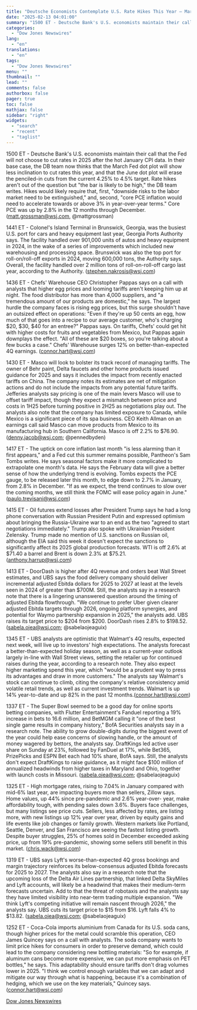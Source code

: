 ```yaml
---
title: "Deutsche Economists Contemplate U.S. Rate Hikes This Year — Market Talk"
date: "2025-02-13 04:01:00"
summary: "1500 ET - Deutsche Bank's U.S. economists maintain their call that the Fed will not choose to cut rates in 2025 after the hot January CPI data. In their base case, the DB team now thinks that the March Fed dot plot will show less inclination to cut rates this..."
categories:
  - "Dow Jones Newswires"
lang:
  - "en"
translations:
  - "en"
tags:
  - "Dow Jones Newswires"
menu: ""
thumbnail: ""
lead: ""
comments: false
authorbox: false
pager: true
toc: false
mathjax: false
sidebar: "right"
widgets:
  - "search"
  - "recent"
  - "taglist"
---
```


1500 ET - Deutsche Bank's U.S. economists maintain their call that the Fed will not choose to cut rates in 2025 after the hot January CPI data. In their base case, the DB team now thinks that the March Fed dot plot will show less inclination to cut rates this year, and that the June dot plot will erase the penciled-in cuts from the current 4.25% to 4.5% target. Rate hikes aren't out of the question but "the bar is likely to be high," the DB team writes. Hikes would likely require that, first, "downside risks to the labor market need to be extinguished," and, second, "core PCE inflation would need to accelerate towards or above 3% in year-over-year terms." Core PCE was up by 2.8% in the 12 months through December. (matt.grossman@wsj.com, @mattgrossman)

1441 ET - Colonel's Island Terminal in Brunswick, Georgia, was the busiest U.S. port for cars and heavy equipment last year, Georgia Ports Authority says. The facility handled over 901,000 units of autos and heavy equipment in 2024, in the wake of a series of improvements which included new warehousing and processing space. Brunswick was also the top port for roll-on/roll-off exports in 2024, moving 600,000 tons, the Authority says. Overall, the facility handled over 2 million tons of roll-on-roll-off cargo last year, according to the Authority. (stephen.nakrosis@wsj.com)

1436 ET - Chefs' Warehouse CEO Christopher Pappas says on a call with analysts that higher egg prices and looming tariffs aren't keeping him up at night. The food distributor has more than 4,000 suppliers, and "a tremendous amount of our products are domestic," he says. The largest hurdle the company faces is rising egg prices, but this surge shouldn't have an outsized effect on operations: "Even if they're up 50 cents an egg, how much of that goes into a recipe to our average customer, who's charging $20, $30, $40 for an entree?" Pappas says. On tariffs, Chefs' could get hit with higher costs for fruits and vegetables from Mexico, but Pappas again downplays the effect. "All of these are $20 boxes, so you're talking about a few bucks a case." Chefs' Warehouse surges 12% on better-than-expected 4Q earnings. (connor.hart@wsj.com)

1430 ET - Masco will look to bolster its track record of managing tariffs. The owner of Behr paint, Delta faucets and other home products issued guidance for 2025 and says it includes the impact from recently enacted tariffs on China. The company notes its estimates are net of mitigation actions and do not include the impacts from any potential future tariffs. Jefferies analysts say pricing is one of the main levers Masco will use to offset tariff impact, though they expect a mismatch between price and costs in 1H25 before turning positive in 2H25 as negotiations play out. The analysts also note that the company has limited exposure to Canada, while Mexico is a significant piece of its spa business. CEO Keith Allman on an earnings call said Masco can move products from Mexico to its manufacturing hub in Southern California. Masco is off 2.2% to $76.90. (denny.jacob@wsj.com; @pennedbyden)

1417 ET - The uptick on core inflation last month "is less alarming than it first appears," and a Fed cut this summer remains possible, Pantheon's Sam Tombs writes. He says seasonal factors make it more complicated to extrapolate one month's data. He says the February data will give a better sense of how the underlying trend is evolving. Tombs expects the PCE gauge, to be released later this month, to edge down to 2.7% in January, from 2.8% in December. "If as we expect, the trend continues to slow over the coming months, we still think the FOMC will ease policy again in June." (paulo.trevisani@wsj.com)

1415 ET - Oil futures extend losses after President Trump says he had a long phone conversation with Russian President Putin and expressed optimism about bringing the Russia-Ukraine war to an end as the two "agreed to start negotiations immediately." Trump also spoke with Ukrainian President Zelensky. Trump made no mention of U.S. sanctions on Russian oil, although the EIA said this week it doesn't expect the sanctions to significantly affect its 2025 global production forecasts. WTI is off 2.6% at $71.40 a barrel and Brent is down 2.3% at $75.21. (anthony.harrup@wsj.com)

1413 ET - DoorDash is higher after 4Q revenue and orders beat Wall Street estimates, and UBS says the food delivery company should deliver incremental adjusted Ebitda dollars for 2025 to 2027 at least at the levels seen in 2024 of greater than $700M. Still, the analysts say in a research note that there is a lingering unanswered question around the timing of adjusted Ebitda flowthrough. "We continue to prefer Uber given clearer adjusted Ebitda targets through 2026, ongoing platform synergies, and potential for Waymo partnership expansion in 2025," the analysts add. UBS raises its target price to $204 from $200. DoorDash rises 2.8% to $198.52. (sabela.ojea@wsj.com; @sabelaojeaguix)

1345 ET - UBS analysts are optimistic that Walmart's 4Q results, expected next week, will live up to investors' high expectations. The analysts forecast a better-than-expected holiday season, as well as a current-year outlook largely in-line with Wall Street views, setting the retailer up for continued raises during the year, according to a research note. They also expect higher marketing spend this year, which "would be a prudent way to press its advantages and draw in more customers." The analysts say Walmart's stock can continue to climb, citing the company's relative consistency amid volatile retail trends, as well as current investment trends. Walmart is up 14% year-to-date and up 82% in the past 12 months.(connor.hart@wsj.com)

1337 ET - The Super Bowl seemed to be a good day for online sports betting companies, with Flutter Entertainment's Fanduel reporting a 19% increase in bets to 16.6 million, and BetMGM calling it "one of the best single game results in company history," BofA Securities analysts say in a research note. The ability to grow double-digits during the biggest event of the year could help ease concerns of slowing handle, or the amount of money wagered by bettors, the analysts say. DraftKings led active user share on Sunday at 23%, followed by FanDuel at 17%, while Bet365, PrizePicks and ESPN Bet each had 10% share, BofA says. Still, the analysts don't expect DraftKings to raise guidance, as it might face $100 million of annualized headwinds from higher taxes in Maryland and Ohio, together with launch costs in Missouri. (sabela.ojea@wsj.com; @sabelaojeaguix)

1325 ET - High mortgage rates, rising to 7.04% in January compared with mid-6% last year, are impacting buyers more than sellers, Zillow says. Home values, up 44% since pre-pandemic and 2.6% year-over- year, make affordability tough, with pending sales down 3.6%. Buyers face challenges, but many listings see price cuts. Sellers, less affected by rates, are listing more, with new listings up 12% year over year, driven by equity gains and life events like job changes or family growth. Western markets like Portland, Seattle, Denver, and San Francisco are seeing the fastest listing growth. Despite buyer struggles, 25% of homes sold in December exceeded asking price, up from 19% pre-pandemic, showing some sellers still benefit in this market. (chris.wack@wsj.com)

1319 ET - UBS says Lyft's worse-than-expected 4Q gross bookings and margin trajectory reinforces its below-consensus adjusted Ebitda forecasts for 2025 to 2027. The analysts also say in a research note that the upcoming loss of the Delta Air Lines partnership, that linked Delta SkyMiles and Lyft accounts, will likely be a headwind that makes their medium-term forecasts uncertain. Add to that the threat of robotaxis and the analysts say they have limited visibility into near-term trading multiple expansion. "We think Lyft's competing initiative will remain nascent through 2026," the analysts say. UBS cuts its target price to $15 from $16. Lyft falls 4% to $13.82. (sabela.ojea@wsj.com; @sabelaojeaguix)

1252 ET - Coca-Cola imports aluminium from Canada for its U.S. soda cans, though higher prices for the metal could scramble this operation, CEO James Quincey says on a call with analysts. The soda company wants to limit price hikes for consumers in order to preserve demand, which could lead to the company considering new bottling materials: "So for example, if aluminum cans become more expensive, we can put more emphasis on PET bottles," he says. This adaptability should ensure tariffs don't drag volumes lower in 2025. "I think we control enough variables that we can adapt and mitigate our way through what is happening, because it's a combination of hedging, which we use on the key materials," Quincey says. (connor.hart@wsj.com)

[Dow Jones Newswires](https://www.tradingview.com/news/DJN_DN20250212011611:0/)
